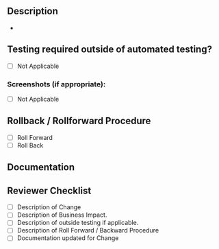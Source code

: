 <!-- Describe your changes in detail -->
## Description

-

## Testing required outside of automated testing?

- [ ] Not Applicable

<!-- Provide Screenshots when applicable -->
### Screenshots (if appropriate):

- [ ] Not Applicable

<!-- Describe Rollback or Rollforward Procedure -->
## Rollback / Rollforward Procedure

- [ ] Roll Forward
- [ ] Roll Back

<!-- Ensure that all related documentation on notion is updated -->
## Documentation


## Reviewer Checklist

- [ ] Description of Change
- [ ] Description of Business Impact.
- [ ] Description of outside testing if applicable.
- [ ] Description of Roll Forward / Backward Procedure
- [ ] Documentation updated for Change